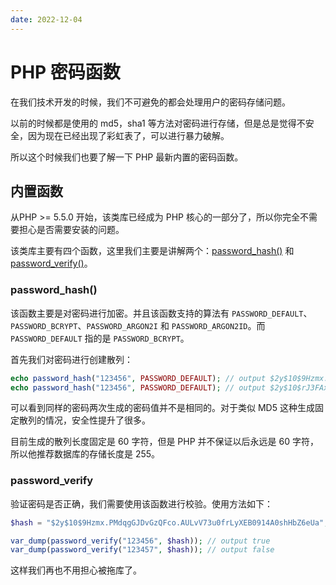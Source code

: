 ```yaml
---
date: 2022-12-04
---
```

# PHP 密码函数

在我们技术开发的时候，我们不可避免的都会处理用户的密码存储问题。

以前的时候都是使用的 md5，sha1 等方法对密码进行存储，但是总是觉得不安全，因为现在已经出现了彩虹表了，可以进行暴力破解。

所以这个时候我们也要了解一下 PHP 最新内置的密码函数。

## 内置函数

从PHP >= 5.5.0 开始，该类库已经成为 PHP 核心的一部分了，所以你完全不需要担心是否需要安装的问题。

该类库主要有四个函数，这里我们主要是讲解两个：[password_hash()](https://www.php.net/manual/zh/function.password-hash.php) 和 [password_verify()](https://www.php.net/manual/zh/function.password-verify.php)。

### password_hash()

该函数主要是对密码进行加密。并且该函数支持的算法有 `PASSWORD_DEFAULT`、`PASSWORD_BCRYPT`、`PASSWORD_ARGON2I` 和 `PASSWORD_ARGON2ID`。而 `PASSWORD_DEFAULT` 指的是 `PASSWORD_BCRYPT`。

首先我们对密码进行创建散列：

```php
echo password_hash("123456", PASSWORD_DEFAULT); // output $2y$10$9Hzmx.PMdqgGJDvGzQFco.AULvV73u0frLyXEB0914A0shHbZ6eUa
echo password_hash("123456", PASSWORD_DEFAULT); // output $2y$10$rJ3FAxaOG1P4x5SHDKzzKOiFDDgclVMPlUwXbcxylRuKWCG83n0Ka
```

可以看到同样的密码两次生成的密码值并不是相同的。对于类似 MD5 这种生成固定散列的情况，安全性提升了很多。

目前生成的散列长度固定是 60 字符，但是 PHP 并不保证以后永远是 60 字符，所以他推荐数据库的存储长度是 255。

### password_verify

验证密码是否正确，我们需要使用该函数进行校验。使用方法如下：

```php
$hash = "$2y$10$9Hzmx.PMdqgGJDvGzQFco.AULvV73u0frLyXEB0914A0shHbZ6eUa";

var_dump(password_verify("123456", $hash)); // output true
var_dump(password_verify("123457", $hash)); // output false
```

这样我们再也不用担心被拖库了。